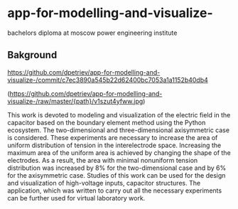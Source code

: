 # app-for-modelling-and-visualize-
bachelors diploma at moscow power engineering institute 

## Bakground

https://github.com/dpetriev/app-for-modelling-and-visualize-/commit/c7ec3890a545b22d62400bc7053a1a1152b40db4

(https://github.com/dpetriev/app-for-modelling-and-visualize-/raw/master/{path}/v1szut4yfww.jpg)

This work is devoted to modeling and visualization of the electric field in the capacitor based on the boundary element method using the Python ecosystem. The two-dimensional and three-dimensional axisymmetric case is considered.
These experiments are necessary to increase the area of uniform distribution of tension in the interelectrode space. Increasing the maximum area of the uniform area is achieved by changing the shape of the electrodes.
As a result, the area with minimal nonuniform tension distribution was increased by 8% for the two-dimensional case and by 6% for the axisymmetric case.
Studies of this work can be used for the design and visualization of high-voltage inputs, capacitor structures. The application, which was written to carry out all the necessary experiments can be further used for virtual laboratory work.

